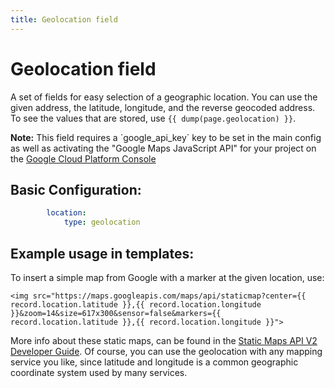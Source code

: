 ```yaml
---
title: Geolocation field
---
```

Geolocation field
=================

A set of fields for easy selection of a geographic location. You can use the
given address, the latitude, longitude, and the reverse geocoded address. To
see the values that are stored, use `{{ dump(page.geolocation) }}`.

<p class="tip"><strong>Note:</strong> This field requires a `google_api_key`
key to be set in the main config as well as activating the "Google Maps JavaScript API"
for your project on the <a href="https://console.cloud.google.com/apis">Google Cloud Platform Console</a></p>

## Basic Configuration:

```yaml
        location:
            type: geolocation
```

## Example usage in templates:

To insert a simple map from Google with a marker at the given location, use:

```twig
<img src="https://maps.googleapis.com/maps/api/staticmap?center={{ record.location.latitude }},{{ record.location.longitude }}&zoom=14&size=617x300&sensor=false&markers={{ record.location.latitude }},{{ record.location.longitude }}">
```

More info about these static maps, can be found in the [Static Maps API V2
Developer Guide][1]. Of course, you can use the geolocation with any mapping
service you like, since latitude and longitude is a common geographic coordinate
system used by many services.

[1]: https://developers.google.com/maps/documentation/static-maps/intro
